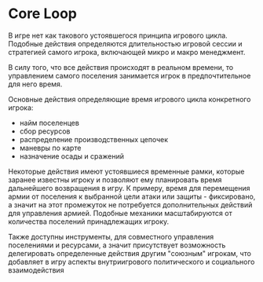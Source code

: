 # Core Loop

В игре нет как такового устоявшегося принципа игрового цикла. Подобные действия определяются длительностью игровой сессии и стратегией самого игрока, включающей микро и макро менеджмент.

В силу того, что все действия происходят в реальном времени, то управлением  самого поселения занимается игрок в предпочтительное для него время.&#x20;

Основные действия определяющие время игрового цикла конкретного игрока:

* найм поселенцев
* сбор ресурсов
* распределение производственных цепочек
* маневры по карте&#x20;
* назначение осады и сражений

Некоторые действия имеют устоявшиеся временные рамки, которые заранее известны игроку и позволяют ему планировать время дальнейшего возвращения в игру. К примеру, время для перемещения армии от поселения к выбранной цели атаки или защиты - фиксировано, а значит на этот промежуток не потребуется дополнительных действий для управления армией. Подобные механики масштабируются от количества поселений принадлежащих игроку.



Также доступны инструменты, для совместного управления поселениями и ресурсами, а значит присутствует возможность делегировать определенные действия другим "союзным" игрокам, что добавляет в игру аспекты внутриигрового политического и социального взаимодействия



